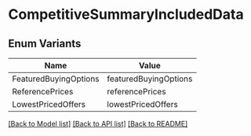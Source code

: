 # CompetitiveSummaryIncludedData

## Enum Variants

| Name | Value |
|---- | -----|
| FeaturedBuyingOptions | featuredBuyingOptions |
| ReferencePrices | referencePrices |
| LowestPricedOffers | lowestPricedOffers |


[[Back to Model list]](../README.md#documentation-for-models) [[Back to API list]](../README.md#documentation-for-api-endpoints) [[Back to README]](../README.md)


